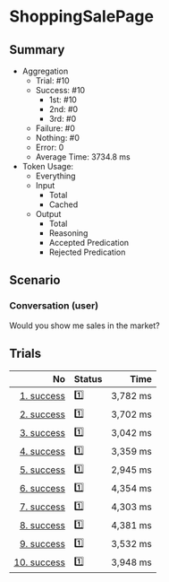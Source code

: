 # ShoppingSalePage
## Summary
  - Aggregation
    - Trial: #10
    - Success: #10
      - 1st: #10
      - 2nd: #0
      - 3rd: #0
    - Failure: #0
    - Nothing: #0
    - Error: 0
    - Average Time: 3734.8 ms
  - Token Usage:
    - Everything
    - Input
      - Total
      - Cached
    - Output
      - Total
      - Reasoning
      - Accepted Predication
      - Rejected Predication

## Scenario
### Conversation (user)
Would you show me sales in the market?

## Trials
No | Status | Time
---:|:-------|------:
[1. success](./trials/1.success.json) | 1️⃣ | 3,782 ms
[2. success](./trials/2.success.json) | 1️⃣ | 3,702 ms
[3. success](./trials/3.success.json) | 1️⃣ | 3,042 ms
[4. success](./trials/4.success.json) | 1️⃣ | 3,359 ms
[5. success](./trials/5.success.json) | 1️⃣ | 2,945 ms
[6. success](./trials/6.success.json) | 1️⃣ | 4,354 ms
[7. success](./trials/7.success.json) | 1️⃣ | 4,303 ms
[8. success](./trials/8.success.json) | 1️⃣ | 4,381 ms
[9. success](./trials/9.success.json) | 1️⃣ | 3,532 ms
[10. success](./trials/10.success.json) | 1️⃣ | 3,948 ms
